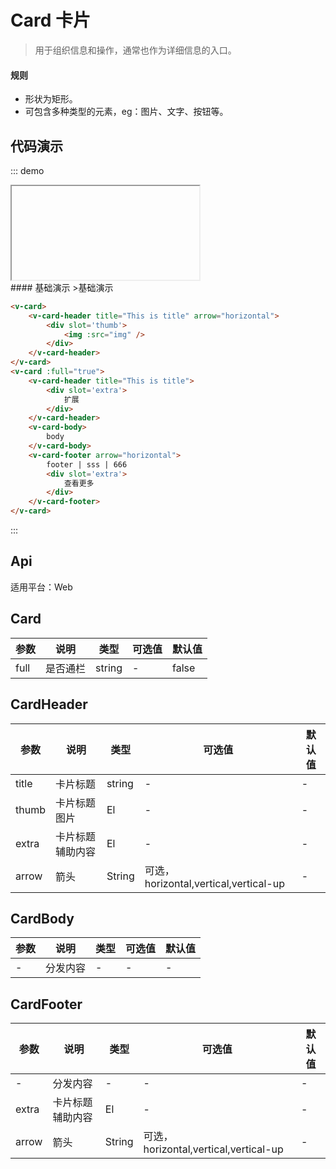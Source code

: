 # Card 卡片

>用于组织信息和操作，通常也作为详细信息的入口。

#### 规则
- 形状为矩形。
- 可包含多种类型的元素，eg：图片、文字、按钮等。


## 代码演示
::: demo

<iframe>/demo.html#/card</iframe>
<summary>
#### 基础演示
>基础演示
</summary>

```html
<v-card>
    <v-card-header title="This is title" arrow="horizontal">
        <div slot='thumb'>
            <img :src="img" />
        </div>
    </v-card-header>
</v-card>
<v-card :full="true">
    <v-card-header title="This is title">
        <div slot='extra'>
            扩展
        </div>
    </v-card-header>
    <v-card-body>
        body
    </v-card-body>
    <v-card-footer arrow="horizontal">
        footer | sss | 666
        <div slot='extra'>
            查看更多
        </div>
    </v-card-footer>
</v-card>
```
:::

## Api

适用平台：Web

## Card
| 参数      | 说明          | 类型      | 可选值                           | 默认值  |
|---------- |-------------- |---------- |-------------------------------- |-------- |
| full | 是否通栏 | string | - | false |

## CardHeader
| 参数      | 说明          | 类型      | 可选值                           | 默认值  |
|---------- |-------------- |---------- |-------------------------------- |-------- |
| title | 卡片标题 | string | - | - |
| thumb | 卡片标题图片 | El | - | - |
| extra | 卡片标题辅助内容 | El | - | - |
| arrow | 箭头 | String | 可选，horizontal,vertical,vertical-up | - |

## CardBody
| 参数      | 说明          | 类型      | 可选值                           | 默认值  |
|---------- |-------------- |---------- |-------------------------------- |-------- |
| - | 分发内容 | - | - | - |

## CardFooter
| 参数      | 说明          | 类型      | 可选值                           | 默认值  |
|---------- |-------------- |---------- |-------------------------------- |-------- |
| - | 分发内容 | - | - | - |
| extra | 卡片标题辅助内容 | El | - | - |
| arrow | 箭头 | String | 可选，horizontal,vertical,vertical-up | - |
